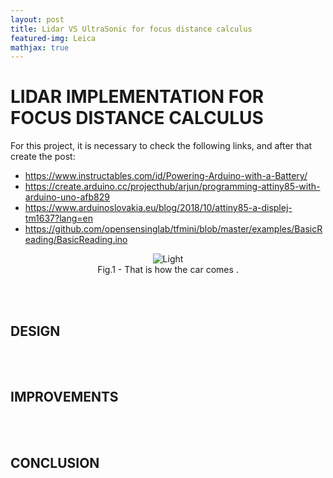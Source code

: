 ```yaml
---
layout: post
title: Lidar VS UltraSonic for focus distance calculus
featured-img: Leica
mathjax: true
---
```


# LIDAR IMPLEMENTATION FOR FOCUS DISTANCE CALCULUS
<p align="justify">
</p>
For this project, it is necessary to check the following links, and after that create the post:

* https://www.instructables.com/id/Powering-Arduino-with-a-Battery/
* https://create.arduino.cc/projecthub/arjun/programming-attiny85-with-arduino-uno-afb829
* https://www.arduinoslovakia.eu/blog/2018/10/attiny85-a-displej-tm1637?lang=en
* https://github.com/opensensinglab/tfmini/blob/master/examples/BasicReading/BasicReading.ino

<figure>
    <div align = "center"><img src="https://images.unsplash.com/photo-1548880021-76c14b1f6602?ixlib=rb-1.2.1&ixid=eyJhcHBfaWQiOjEyMDd9&auto=format&fit=crop&w=1350&q=80" alt="Light" class="center">
    <figcaption>Fig.1 - That is how the car comes .</figcaption>
    </div>
</figure>
<br/><br/>

## DESIGN
<p align="justify">
</p>
<br/><br/>

## IMPROVEMENTS
<br/><br/>

## CONCLUSION


